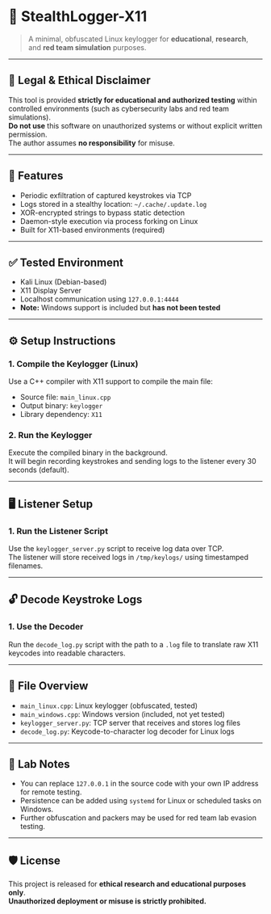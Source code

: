 # 🐉 StealthLogger-X11

> A minimal, obfuscated Linux keylogger for **educational**, **research**, and **red team simulation** purposes.

---

## 🚨 Legal & Ethical Disclaimer

This tool is provided **strictly for educational and authorized testing** within controlled environments (such as cybersecurity labs and red team simulations).  
**Do not use** this software on unauthorized systems or without explicit written permission.  
The author assumes **no responsibility** for misuse.

---

## 🎯 Features

- Periodic exfiltration of captured keystrokes via TCP
- Logs stored in a stealthy location: `~/.cache/.update.log`
- XOR-encrypted strings to bypass static detection
- Daemon-style execution via process forking on Linux
- Built for X11-based environments (required)

---

## ✅ Tested Environment

- Kali Linux (Debian-based)
- X11 Display Server
- Localhost communication using `127.0.0.1:4444`
- **Note:** Windows support is included but **has not been tested**

---

## ⚙️ Setup Instructions

### 1. Compile the Keylogger (Linux)

Use a C++ compiler with X11 support to compile the main file:
- Source file: `main_linux.cpp`
- Output binary: `keylogger`
- Library dependency: `X11`

### 2. Run the Keylogger

Execute the compiled binary in the background.  
It will begin recording keystrokes and sending logs to the listener every 30 seconds (default).

---

## 🖥️ Listener Setup

### 1. Run the Listener Script

Use the `keylogger_server.py` script to receive log data over TCP.  
The listener will store received logs in `/tmp/keylogs/` using timestamped filenames.

---

## 🔓 Decode Keystroke Logs

### 1. Use the Decoder

Run the `decode_log.py` script with the path to a `.log` file to translate raw X11 keycodes into readable characters.

---

## 📂 File Overview

- `main_linux.cpp`: Linux keylogger (obfuscated, tested)
- `main_windows.cpp`: Windows version (included, not yet tested)
- `keylogger_server.py`: TCP server that receives and stores log files
- `decode_log.py`: Keycode-to-character log decoder for Linux logs

---

## 🔬 Lab Notes

- You can replace `127.0.0.1` in the source code with your own IP address for remote testing.
- Persistence can be added using `systemd` for Linux or scheduled tasks on Windows.
- Further obfuscation and packers may be used for red team lab evasion testing.

---

## 🛡️ License

This project is released for **ethical research and educational purposes only**.  
**Unauthorized deployment or misuse is strictly prohibited.**

